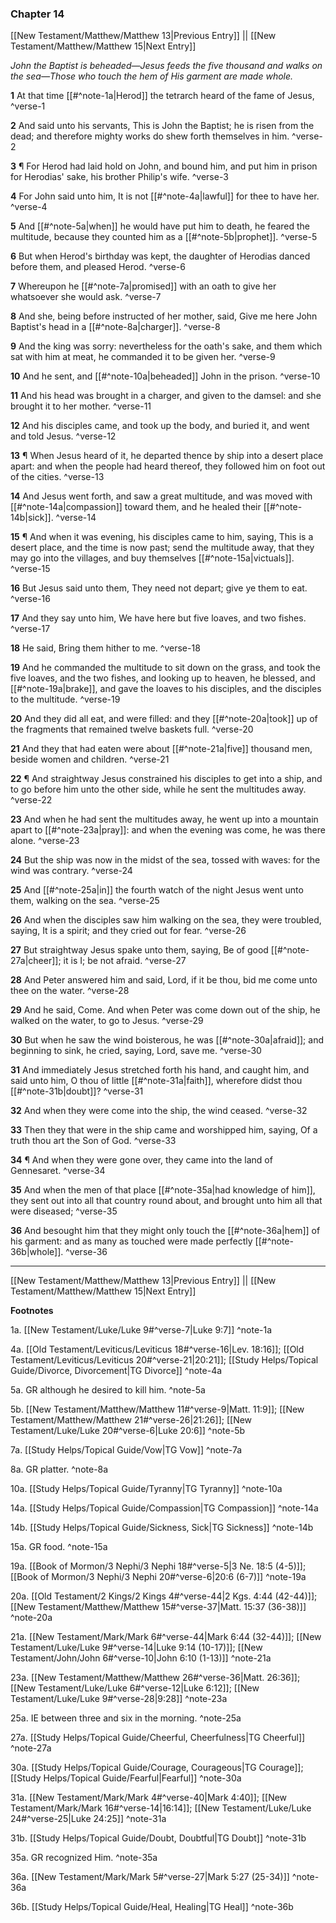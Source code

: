 ### Chapter 14

[[New Testament/Matthew/Matthew 13|Previous Entry]]  ||  [[New Testament/Matthew/Matthew 15|Next Entry]]

*John the Baptist is beheaded—Jesus feeds the five thousand and walks on the sea—Those who touch the hem of His garment are made whole.*

**1**  At that time [[#^note-1a|Herod]] the tetrarch heard of the fame of Jesus, ^verse-1

**2**  And said unto his servants, This is John the Baptist; he is risen from the dead; and therefore mighty works do shew forth themselves in him. ^verse-2

**3**  ¶ For Herod had laid hold on John, and bound him, and put him in prison for Herodias' sake, his brother Philip's wife. ^verse-3

**4**  For John said unto him, It is not [[#^note-4a|lawful]] for thee to have her. ^verse-4

**5**  And [[#^note-5a|when]] he would have put him to death, he feared the multitude, because they counted him as a [[#^note-5b|prophet]]. ^verse-5

**6**  But when Herod's birthday was kept, the daughter of Herodias danced before them, and pleased Herod. ^verse-6

**7**  Whereupon he [[#^note-7a|promised]] with an oath to give her whatsoever she would ask. ^verse-7

**8**  And she, being before instructed of her mother, said, Give me here John Baptist's head in a [[#^note-8a|charger]]. ^verse-8

**9**  And the king was sorry: nevertheless for the oath's sake, and them which sat with him at meat, he commanded it to be given her. ^verse-9

**10**  And he sent, and [[#^note-10a|beheaded]] John in the prison. ^verse-10

**11**  And his head was brought in a charger, and given to the damsel: and she brought it to her mother. ^verse-11

**12**  And his disciples came, and took up the body, and buried it, and went and told Jesus. ^verse-12

**13**    ¶ When Jesus heard of it, he departed thence by ship into a desert place apart: and when the people had heard thereof, they followed him on foot out of the cities. ^verse-13

**14**  And Jesus went forth, and saw a great multitude, and was moved with [[#^note-14a|compassion]] toward them, and he healed their [[#^note-14b|sick]]. ^verse-14

**15**  ¶ And when it was evening, his disciples came to him, saying, This is a desert place, and the time is now past; send the multitude away, that they may go into the villages, and buy themselves [[#^note-15a|victuals]]. ^verse-15

**16**  But Jesus said unto them, They need not depart; give ye them to eat. ^verse-16

**17**  And they say unto him, We have here but five loaves, and two fishes. ^verse-17

**18**  He said, Bring them hither to me. ^verse-18

**19**  And he commanded the multitude to sit down on the grass, and took the five loaves, and the two fishes, and looking up to heaven, he blessed, and [[#^note-19a|brake]], and gave the loaves to his disciples, and the disciples to the multitude. ^verse-19

**20**  And they did all eat, and were filled: and they [[#^note-20a|took]] up of the fragments that remained twelve baskets full. ^verse-20

**21**  And they that had eaten were about [[#^note-21a|five]] thousand men, beside women and children. ^verse-21

**22**    ¶ And straightway Jesus constrained his disciples to get into a ship, and to go before him unto the other side, while he sent the multitudes away. ^verse-22

**23**  And when he had sent the multitudes away, he went up into a mountain apart to [[#^note-23a|pray]]: and when the evening was come, he was there alone. ^verse-23

**24**  But the ship was now in the midst of the sea, tossed with waves: for the wind was contrary. ^verse-24

**25**    And [[#^note-25a|in]] the fourth watch of the night Jesus went unto them, walking on the sea. ^verse-25

**26**  And when the disciples saw him walking on the sea, they were troubled, saying, It is a spirit; and they cried out for fear. ^verse-26

**27**  But straightway Jesus spake unto them, saying, Be of good [[#^note-27a|cheer]]; it is I; be not afraid. ^verse-27

**28**  And Peter answered him and said, Lord, if it be thou, bid me come unto thee on the water. ^verse-28

**29**  And he said, Come. And when Peter was come down out of the ship, he walked on the water, to go to Jesus. ^verse-29

**30**  But when he saw the wind boisterous, he was [[#^note-30a|afraid]]; and beginning to sink, he cried, saying, Lord, save me. ^verse-30

**31**  And immediately Jesus stretched forth his hand, and caught him, and said unto him, O thou of little [[#^note-31a|faith]], wherefore didst thou [[#^note-31b|doubt]]? ^verse-31

**32**  And when they were come into the ship, the wind ceased. ^verse-32

**33**  Then they that were in the ship came and worshipped him, saying, Of a truth thou art the Son of God. ^verse-33

**34**  ¶ And when they were gone over, they came into the land of Gennesaret. ^verse-34

**35**  And when the men of that place [[#^note-35a|had knowledge of him]], they sent out into all that country round about, and brought unto him all that were diseased; ^verse-35

**36**  And besought him that they might only touch the [[#^note-36a|hem]] of his garment: and as many as touched were made perfectly [[#^note-36b|whole]]. ^verse-36


---
[[New Testament/Matthew/Matthew 13|Previous Entry]]  ||  [[New Testament/Matthew/Matthew 15|Next Entry]]


**Footnotes**


1a. [[New Testament/Luke/Luke 9#^verse-7|Luke 9:7]] ^note-1a

4a. [[Old Testament/Leviticus/Leviticus 18#^verse-16|Lev. 18:16]]; [[Old Testament/Leviticus/Leviticus 20#^verse-21|20:21]]; [[Study Helps/Topical Guide/Divorce, Divorcement|TG Divorce]] ^note-4a

5a. GR although he desired to kill him. ^note-5a

5b. [[New Testament/Matthew/Matthew 11#^verse-9|Matt. 11:9]]; [[New Testament/Matthew/Matthew 21#^verse-26|21:26]]; [[New Testament/Luke/Luke 20#^verse-6|Luke 20:6]] ^note-5b

7a. [[Study Helps/Topical Guide/Vow|TG Vow]] ^note-7a

8a. GR platter. ^note-8a

10a. [[Study Helps/Topical Guide/Tyranny|TG Tyranny]] ^note-10a

14a. [[Study Helps/Topical Guide/Compassion|TG Compassion]] ^note-14a

14b. [[Study Helps/Topical Guide/Sickness, Sick|TG Sickness]] ^note-14b

15a. GR food. ^note-15a

19a. [[Book of Mormon/3 Nephi/3 Nephi 18#^verse-5|3 Ne. 18:5 (4-5)]]; [[Book of Mormon/3 Nephi/3 Nephi 20#^verse-6|20:6 (6-7)]] ^note-19a

20a. [[Old Testament/2 Kings/2 Kings 4#^verse-44|2 Kgs. 4:44 (42-44)]]; [[New Testament/Matthew/Matthew 15#^verse-37|Matt. 15:37 (36-38)]] ^note-20a

21a. [[New Testament/Mark/Mark 6#^verse-44|Mark 6:44 (32-44)]]; [[New Testament/Luke/Luke 9#^verse-14|Luke 9:14 (10-17)]]; [[New Testament/John/John 6#^verse-10|John 6:10 (1-13)]] ^note-21a

23a. [[New Testament/Matthew/Matthew 26#^verse-36|Matt. 26:36]]; [[New Testament/Luke/Luke 6#^verse-12|Luke 6:12]]; [[New Testament/Luke/Luke 9#^verse-28|9:28]] ^note-23a

25a. IE between three and six in the morning. ^note-25a

27a. [[Study Helps/Topical Guide/Cheerful, Cheerfulness|TG Cheerful]] ^note-27a

30a. [[Study Helps/Topical Guide/Courage, Courageous|TG Courage]]; [[Study Helps/Topical Guide/Fearful|Fearful]] ^note-30a

31a. [[New Testament/Mark/Mark 4#^verse-40|Mark 4:40]]; [[New Testament/Mark/Mark 16#^verse-14|16:14]]; [[New Testament/Luke/Luke 24#^verse-25|Luke 24:25]] ^note-31a

31b. [[Study Helps/Topical Guide/Doubt, Doubtful|TG Doubt]] ^note-31b

35a. GR recognized Him. ^note-35a

36a. [[New Testament/Mark/Mark 5#^verse-27|Mark 5:27 (25-34)]] ^note-36a

36b. [[Study Helps/Topical Guide/Heal, Healing|TG Heal]] ^note-36b